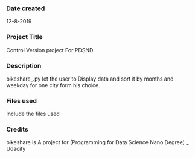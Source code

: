 ### Date created
12-8-2019

### Project Title
Control Version project For PDSND

### Description
bikeshare_.py let the user to Display data and sort it
by months and weekday for one city form his choice.

### Files used
Include the files used

### Credits
bikeshare is A project for (Programming for Data Science Nano Degree) _ Udacity

